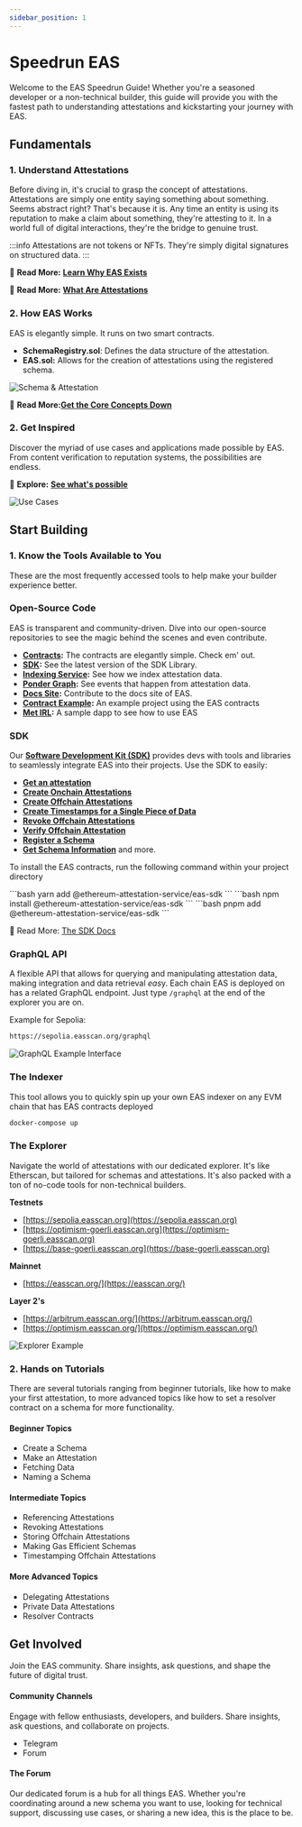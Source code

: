 ```yaml
---
sidebar_position: 1
---
```


# Speedrun EAS
Welcome to the EAS Speedrun Guide! Whether you're a seasoned developer or a non-technical builder, this guide will provide you with the fastest path to understanding attestations and kickstarting your journey with EAS.

## Fundamentals
### 1. Understand Attestations
Before diving in, it's crucial to grasp the concept of attestations. Attestations are simply one entity saying something about something. Seems abstract right? That's because it is. Any time an entity is using its reputation to make a claim about something, they're attesting to it.  In a world full of digital interactions, they're the bridge to genuine trust.

:::info 
Attestations are not tokens or NFTs. They're simply digital signatures on structured data.
:::

📖 **Read More:** [**Learn Why EAS Exists**](/docs/purpose/eas-purpose.md)

📖 **Read More:** [**What Are Attestations**](/docs/core--concepts/attestations.md)


### 2. How EAS Works
EAS is elegantly simple. It runs on two smart contracts. 

- **SchemaRegistry.sol**: Defines the data structure of the attestation.
- **EAS.sol:** Allows for the creation of attestations using the registered schema.

![Schema & Attestation](./img/schema-attestation-graphic.png)

📖 **Read More:**[**Get the Core Concepts Down**](/docs/category/core-concepts)

### 2. Get Inspired
Discover the myriad of use cases and applications made possible by EAS. From content verification to reputation systems, the possibilities are endless.

🔗 **Explore:** [**See what's possible**](/docs/category/ideas-to-build)

![Use Cases](./img/use-case-examples.png)

## Start Building
### 1. Know the Tools Available to You
These are the most frequently accessed tools to help make your builder experience better.

### Open-Source Code
EAS is transparent and community-driven. Dive into our open-source repositories to see the magic behind the scenes and even contribute.

- **[Contracts](https://github.com/ethereum-attestation-service/eas-contracts):** The contracts are elegantly simple. Check em' out.
- **[SDK](https://github.com/ethereum-attestation-service/eas-sdk):** See the latest version of the SDK Library.
- **[Indexing Service](https://github.com/ethereum-attestation-service/eas-indexing-service):** See how we index attestation data.
- **[Ponder Graph](https://github.com/ethereum-attestation-service/eas-ponder-graph):** See events that happen from attestation data.
- **[Docs Site](https://github.com/ethereum-attestation-service/eas-docs-site):** Contribute to the docs site of EAS.
- **[Contract Example](https://github.com/ethereum-attestation-service/eas-contracts-example):** An example project using the EAS contracts
- **[Met IRL](https://github.com/ethereum-attestation-service/met-irl):** A sample dapp to see how to use EAS


### SDK
Our [**Software Development Kit (SDK)**](/docs/developer-tools.md/eas-sdk.md) provides devs with tools and libraries to seamlessly integrate EAS into their projects. Use the SDK to easily:
- [**Get an attestation**](https://github.com/ethereum-attestation-service/eas-sdk#getting-an-attestation)
- [**Create Onchain Attestations**](https://github.com/ethereum-attestation-service/eas-sdk#creating-on-chain-attestations)
- [**Create Offchain Attestations**](https://github.com/ethereum-attestation-service/eas-sdk#creating-off-chain-attestations)
- [**Create Timestamps for a Single Piece of Data**](https://github.com/ethereum-attestation-service/eas-sdk#revoking-on-chain-attestations)
- [**Revoke Offchain Attestations**](https://github.com/ethereum-attestation-service/eas-sdk#revoking-on-chain-attestations)
- [**Verify Offchain Attestation**](https://github.com/ethereum-attestation-service/eas-sdk#verify-an-off-chain-attestation)
- [**Register a Schema**](https://github.com/ethereum-attestation-service/eas-sdk#registering-a-schema)
- [**Get Schema Information**](https://github.com/ethereum-attestation-service/eas-sdk#getting-schema-information)
and more. 

To install the EAS contracts, run the following command within your project directory

<Tabs>
  <TabItem value="yarn" label="yarn" default>
    ```bash
    yarn add @ethereum-attestation-service/eas-sdk
```
  </TabItem>
  <TabItem value="npm" label="npm">
    ```bash
npm install @ethereum-attestation-service/eas-sdk
```
  </TabItem>
  <TabItem value="pnpm" label="pnpm">
    ```bash 
pnpm add @ethereum-attestation-service/eas-sdk
```
  </TabItem>
</Tabs>

📖 Read More: [The SDK Docs](/docs/developer-tools.md/eas-sdk.md)

### GraphQL API
A flexible API that allows for querying and manipulating attestation data, making integration and data retrieval *eas*y. Each chain EAS is deployed on has a related GraphQL endpoint. Just type `/graphql` at the end of the explorer you are on. 

Example for Sepolia:
```bash jsx
https://sepolia.easscan.org/graphql
```

![GraphQL Example Interface](./img/graphql.png)


### The Indexer
This tool allows you to quickly spin up your own EAS indexer on any EVM chain that has EAS contracts deployed

```bash
docker-compose up
```

### The Explorer
Navigate the world of attestations with our dedicated explorer. It's like Etherscan, but tailored for schemas and attestations. It's also packed with a ton of no-code tools for non-technical builders.

**Testnets**
- [https://sepolia.easscan.org](https://sepolia.easscan.org)
- [https://optimism-goerli.easscan.org](https://optimism-goerli.easscan.org)
- [https://base-goerli.easscan.org](https://base-goerli.easscan.org)

**Mainnet**
- [https://easscan.org/](https://easscan.org/)

**Layer 2's**
- [https://arbitrum.easscan.org/](https://arbitrum.easscan.org/)
- [https://optimism.easscan.org/](https://optimism.easscan.org/)

![Explorer Example](./img/explorer-example.png)


### 2. Hands on Tutorials
There are several tutorials ranging from beginner tutorials, like how to make your first attestation, to more advanced topics like how to set a resolver contract on a schema for more functionality.

#### Beginner Topics
- Create a Schema
- Make an Attestation
- Fetching Data
- Naming a Schema

#### Intermediate Topics
- Referencing Attestations
- Revoking Attestations
- Storing Offchain Attestations
- Making Gas Efficient Schemas
- Timestamping Offchain Attestations

#### More Advanced Topics
- Delegating Attestations
- Private Data Attestations
- Resolver Contracts


## Get Involved
Join the EAS community. Share insights, ask questions, and shape the future of digital trust.

#### Community Channels
Engage with fellow enthusiasts, developers, and builders. Share insights, ask questions, and collaborate on projects.

- Telegram
- Forum

#### The Forum
Our dedicated forum is a hub for all things EAS. Whether you're coordinating around a new schema you want to use, looking for technical support, discussing use cases, or sharing a new idea, this is the place to be.

